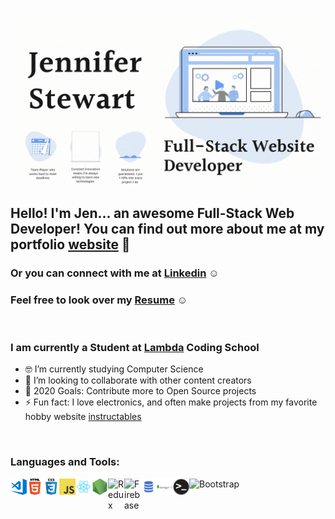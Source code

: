 ![website](Banners.gif)

## Hello! I'm Jen... an awesome Full-Stack Web Developer! You can find out more about me at my portfolio [website] 👋

### Or you can connect with me at [Linkedin] ☺️
### Feel free to look over my [Resume] ☺️

<br />

### I am currently a Student at [Lambda] Coding School

- 🤓 I’m currently studying Computer Science
- 👯 I’m looking to collaborate with other content creators
- 🥅 2020 Goals: Contribute more to Open Source projects
- ⚡ Fun fact: I love electronics, and often make projects from my favorite hobby website [instructables]

<br />

### Languages and Tools:

 <p>

<img align="left" alt="Visual Studio Code" width="26px" src="https://raw.githubusercontent.com/github/explore/80688e429a7d4ef2fca1e82350fe8e3517d3494d/topics/visual-studio-code/visual-studio-code.png" />
<img align="left" alt="HTML5" width="26px" src="https://raw.githubusercontent.com/github/explore/80688e429a7d4ef2fca1e82350fe8e3517d3494d/topics/html/html.png" />
<img align="left" alt="CSS3" width="26px" src="https://raw.githubusercontent.com/github/explore/80688e429a7d4ef2fca1e82350fe8e3517d3494d/topics/css/css.png" />
<img align="left" alt="JavaScript" width="26px" src="https://raw.githubusercontent.com/github/explore/80688e429a7d4ef2fca1e82350fe8e3517d3494d/topics/javascript/javascript.png" />
<img align="left" alt="React" width="26px" src="https://raw.githubusercontent.com/github/explore/80688e429a7d4ef2fca1e82350fe8e3517d3494d/topics/react/react.png" />
<img align="left" alt="Node.js" width="26px" src="https://raw.githubusercontent.com/github/explore/80688e429a7d4ef2fca1e82350fe8e3517d3494d/topics/nodejs/nodejs.png" />
<img align="left" alt= "Redux" width="26px" src="https://raw.githubusercontent.com/reduxjs/redux/master/logo/logo.png" />
<img align="left" alt="Firebase" width="26px" src="https://firebase.google.com/downloads/brand-guidelines/SVG/logo-vertical.svg" />
<img align="left" alt="SQL" width="26px" src="https://raw.githubusercontent.com/github/explore/80688e429a7d4ef2fca1e82350fe8e3517d3494d/topics/sql/sql.png" />
<img align="left" alt="MongoDB" width="26px" src="https://raw.githubusercontent.com/github/explore/80688e429a7d4ef2fca1e82350fe8e3517d3494d/topics/mongodb/mongodb.png" />
<img aligin="left" alt="Bootstrap" width="26px" src="https://upload.wikimedia.org/wikipedia/commons/thumb/b/b2/Bootstrap_logo.svg/1024px-Bootstrap_logo.svg.png" />
<img align="left" alt="Terminal" width="26px"src="https://raw.githubusercontent.com/github/explore/80688e429a7d4ef2fca1e82350fe8e3517d3494d/topics/terminal/terminal.png" />
</p>


[website]: https://jstewart-portfolio-bootstrap.vercel.app
[codepen]: https://codepen.io/jen-stewart
[linkedin]: https://www.linkedin.com/in/jennifer-stewart-39aa5759
[lambda]: https://lambdaschool.com
[Resume]: https://docs.google.com/document/d/1leMUor-Vdi7K9tUuE-tEua-QId31FcUiLSz-X4Coeeg/edit?usp=sharing
[instructables]: https://www.instructables.com
